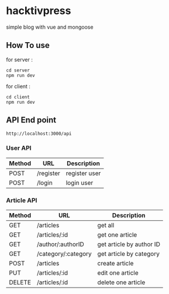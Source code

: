 # hacktivpress
simple blog with vue and mongoose

## How To use

for server :

```
cd server
npm run dev
```

for client :
```
cd client
npm run dev
```

## API End point

```
http://localhost:3000/api
```

### User API

Method | URL | Description |
------------ | ------------- | -------------- |
POST | /register | register user
POST | /login | login user

### Article API

Method | URL | Description |
------------ | ------------- | -------------- |
GET | /articles | get all
GET | /articles/:id | get one article
GET | /author/:authorID | get article by author ID
GET | /category/:category | get article by category
POST | /articles | create article
PUT | /articles/:id | edit one article
DELETE | /articles/:id | delete one article
